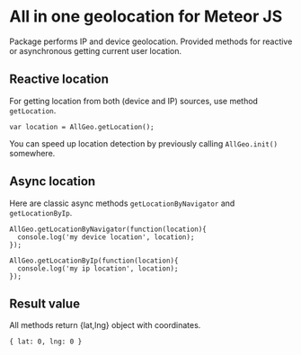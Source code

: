 # All in one geolocation for Meteor JS
Package performs IP and device geolocation.
Provided methods for reactive or asynchronous getting current user location.

## Reactive location
For getting location from both (device and IP) sources, use method `getLocation`.
```
var location = AllGeo.getLocation();
```
You can speed up location detection by previously calling `AllGeo.init()` somewhere.

## Async location
Here are classic async methods `getLocationByNavigator` and `getLocationByIp`.
```
AllGeo.getLocationByNavigator(function(location){
  console.log('my device location', location);
});

AllGeo.getLocationByIp(function(location){
  console.log('my ip location', location);
});
```

## Result value
All methods return {lat,lng} object with coordinates.
```
{ lat: 0, lng: 0 }
```
